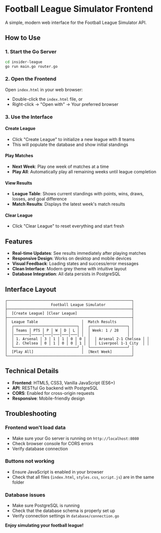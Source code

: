 # Football League Simulator Frontend

A simple, modern web interface for the Football League Simulator API.

##  How to Use

### 1. Start the Go Server
```bash
cd insider-league
go run main.go router.go
```

### 2. Open the Frontend
Open `index.html` in your web browser:
- Double-click the `index.html` file, or
- Right-click → "Open with" → Your preferred browser

### 3. Use the Interface

#### **Create League**
- Click "Create League" to initialize a new league with 8 teams
- This will populate the database and show initial standings

#### **Play Matches**
- **Next Week**: Play one week of matches at a time
- **Play All**: Automatically play all remaining weeks until league completion

#### **View Results**
- **League Table**: Shows current standings with points, wins, draws, losses, and goal difference
- **Match Results**: Displays the latest week's match results

#### **Clear League**
- Click "Clear League" to reset everything and start fresh

##  Features

-  **Real-time Updates**: See results immediately after playing matches
-  **Responsive Design**: Works on desktop and mobile devices
-  **Visual Feedback**: Loading states and success/error messages
-  **Clean Interface**: Modern grey theme with intuitive layout
-  **Database Integration**: All data persists in PostgreSQL

##  Interface Layout

```
┌─────────────────────────────────────────────────────────┐
│                    Football League Simulator            │
├─────────────────────────────────────────────────────────┤
│  [Create League] [Clear League]                         │
├─────────────────────────────────────────────────────────┤
│  League Table                    │  Match Results       │
│  ┌─────────────────────────────┐ │  ┌─────────────────┐ │
│  │ Teams │ PTS │ P │ W │ D │ L │ │  │ Week: 1 / 28    │ │
│  │───────│─────│───│───│───│───│ │  │                 │ │
│  │ 1. Arsenal │ 3 │ 1 │ 1 │ 0 │ 0 │ │  │ Arsenal 2-1 Chelsea │ │
│  │ 2. Chelsea │ 0 │ 1 │ 0 │ 0 │ 1 │ │  │ Liverpool 1-1 City  │ │
│  └─────────────────────────────┘ │  └─────────────────┘ │
│  [Play All]                      │  [Next Week]         │
└─────────────────────────────────────────────────────────┘
```

##  Technical Details

- **Frontend**: HTML5, CSS3, Vanilla JavaScript (ES6+)
- **API**: RESTful Go backend with PostgreSQL
- **CORS**: Enabled for cross-origin requests
- **Responsive**: Mobile-friendly design

##  Troubleshooting

### Frontend won't load data
- Make sure your Go server is running on `http://localhost:8080`
- Check browser console for CORS errors
- Verify database connection

### Buttons not working
- Ensure JavaScript is enabled in your browser
- Check that all files (`index.html`, `styles.css`, `script.js`) are in the same folder

### Database issues
- Make sure PostgreSQL is running
- Check that the database schema is properly set up
- Verify connection settings in `database/connection.go`


**Enjoy simulating your football league!** 